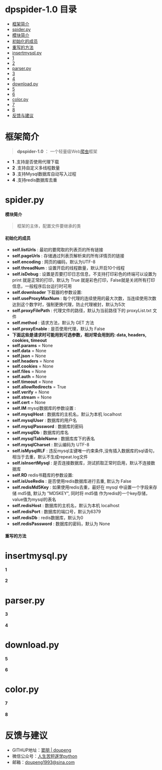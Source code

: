 # dpspider-1.0 目录

* [框架简介](#框架简介)
* [spider.py](#spiderpy)
 * [模块简介](#模块简介)
 * [初始化的成员](#初始化的成员)
 * [重写的方法](#重写的方法)
* [insertmysql.py](#insertmysqlpy)
 * [1](#1)
 * [2](#2)
* [parser.py](#parserpy)
 * [3](#3)
 * [4](#4)
* [download.py](#downloadpy)
 * [5](#5)
 * [6](#6)
* [color.py](#colorpy)
 * [7](#7)
 * [8](#8)
* [反馈与建议](#反馈与建议)

# 框架简介

>**dpspider-1.0** ： 一个轻量级Web[爬虫](http://baike.baidu.com/link?url=0HQZpaVPnDxHZnv_cnQBHL5SGLuLOMGa3FstKxUzluN5J39uVRRVya9Ca9Txkh4e9hffRCJG00e6_1k0KY_hzejB3gdtB_v6xqcESvNBTkC)框架
- **1** .支持是否使用代理下载
- **2** .支持自定义多线程数量
- **3** .支持Mysql数据库自动写入过程
- **4** .支持redis数据库去重 

# spider.py

#### 模块简介

>框架的主体，配置文件要继承的类

#### 初始化的成员

>  
- **self.listUrls** : 最初的要爬取的列表页的所有链接
- **self.pageUrls** : 存储通过列表页解析来的所有详情页的链接
- **self.encoding** : 网页的编码，默认为UTF-8
- **self.threadNum** : 设置开启的线程数量，默认开启10个线程
- **self.isDebug** : 设置是否要打印日志信息，不支持打印彩色的终端可以设置为 print 就是正常的打印，默认为 True 就是彩色打印，False就是关闭所有打印信息，一般程序后台运行时可用
- **self.downloader** 下载器的参数设置:
 - **self.useProxyMaxNum** : 每个代理的连续使用的最大次数，当连续使用次数达到这个数字时，强制更换代理，防止代理被封，默认为5次
 - **self.proxyFilePath** :  代理文件的路径，默认为当前路径下的 proxyList.txt 文件
 - **self.method** : 请求方法，默认为 GET 方法
 - **self.proxyEnable** : 是否使用代理，默认为 False
 - **下面这些是请求时可能用到可选参数，相对常会用到的: data, headers, cookies, timeout**
 - **self.params** = None
 - **self.data** = None
 - **self.json** = None
 - **self.headers** = None
 - **self.cookies** = None
 - **self.files** = None
 - **self.auth** = None
 - **self.timeout** = None
 - **self.allowRedirects** = True
 - **self.verify** = None
 - **self.stream** = None
 - **self.cert** = None
- **self.IM** mysql数据库的参数设置 :
 - **self.mysqlHost** : 数据库的主机名，默认为本机 localhost
 - **self.mysqlUser** : 数据库的用户名
 - **self.mysqlPassword** : 数据库的密码
 - **self.mysqlDb** : 数据库的库名
 - **self.mysqlTableName** : 数据库库下的表名
 - **self.mysqlCharset** : 默认编码为 UTF-8
 - **self.isMysqlRLF** : 违反mysql主键唯一约束条件,没有插入数据库的sql语句，相当于去重，默认不生成repeat.log文件
 - **self.isInsertMysql** : 是否连接数据库，测试抓取正常时启用，默认不连接数据库
- **self.RD** redis书籍库的参数设置:
 - **self.isUseRedis** : 是否使用redis数据库进行去重, 默认为 False
 - **self.redisMd5Key** : 如果使用redis去重，最好在 mysql 中设置一个字段来存储 md5值, 默认为 "MD5KEY", 同时将 md5值 作为redis的一个key存储，value值为mysql的表名
 - **self.redisHost** : 数据库的主机名，默认为本机 localhost
 - **self.redisPort** : 数据库的端口号，默认为6379
 - **self.redisDb** : redis数据库，默认为0
 - **self.redisPassword** : 数据库的密码，默认为 None
 
#### 重写的方法
 
# insertmysql.py

#### 1

#### 2

# parser.py

#### 3

#### 4

# download.py

#### 5

#### 6

# color.py

#### 7

#### 8

# 反馈与建议

- GITHUP地址：[窦朋 | doupeng](https://github.com/doupengs)
- 微信公众号：[人生苦短遂学python](https://mp.weixin.qq.com/mp/homepage?__biz=MzI5MzI5NTQ4Mg==&hid=1&sn=fde1700cb5532eb84d227b1f6ded6838&uin=Njg4NTExNDQw&key=9ed31d4918c154c8f98e46aaf51029e25d006894bd336605c9ea269077414f400da2fd9110bf7810e535c7ca20c6c5b603eab7f647d52d77496e30ce9f13d357022d8408093b3456b3ce82c9a9069ceb&devicetype=Windows+10&version=62030053&lang=zh_CN&winzoom=1)
- 邮箱：<doupeng1993@sina.com>
